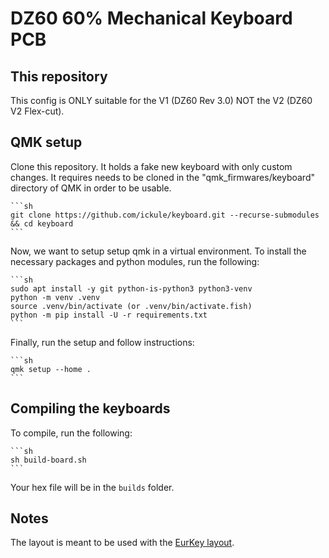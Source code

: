 # DZ60 60% Mechanical Keyboard PCB

## This repository

This config is ONLY suitable for the V1 (DZ60 Rev 3.0) NOT the V2 (DZ60 V2 Flex-cut).

## QMK setup

Clone this repository. It holds a fake new keyboard with only custom changes. It requires needs to be cloned in the "qmk_firmwares/keyboard" directory of QMK in order to be usable.

    ```sh
    git clone https://github.com/ickule/keyboard.git --recurse-submodules && cd keyboard
    ```

Now, we want to setup setup qmk in a virtual environment.
To install the necessary packages and python modules, run the following:

    ```sh
    sudo apt install -y git python-is-python3 python3-venv
    python -m venv .venv
    source .venv/bin/activate (or .venv/bin/activate.fish)
    python -m pip install -U -r requirements.txt
    ```

Finally, run the setup and follow instructions:

    ```sh
    qmk setup --home .
    ```

## Compiling the keyboards

To compile, run the following:

    ```sh
    sh build-board.sh
    ```
Your hex file will be in the `builds` folder.

## Notes

The layout is meant to be used with the [EurKey layout](https://eurkey.steffen.bruentjen.eu/start.html).
